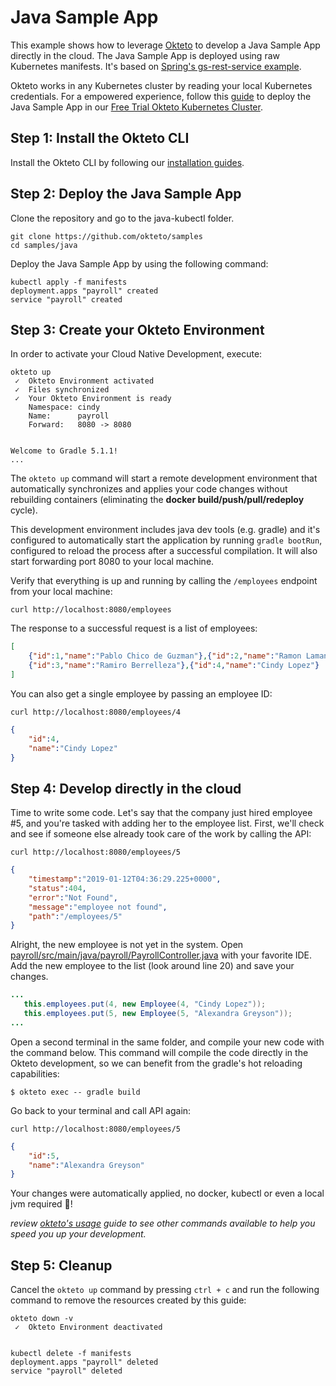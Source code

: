 # Java Sample App

This example shows how to leverage [Okteto](https://okteto.com) to develop a Java Sample App directly in the cloud. The Java Sample App is deployed using raw Kubernetes manifests. It's based on [Spring's gs-rest-service example](https://github.com/spring-guides/gs-rest-service).

Okteto works in any Kubernetes cluster by reading your local Kubernetes credentials. For a empowered experience, follow this [guide](https://okteto.com/docs/samples/java/) to deploy the Java Sample App in our [Free Trial Okteto Kubernetes Cluster](https://cloud.okteto.com).


## Step 1: Install the Okteto CLI

Install the Okteto CLI by following our [installation guides](https://github.com/okteto/okteto/blob/master/docs/installation.md).


## Step 2: Deploy the Java Sample App

Clone the repository and go to the java-kubectl folder.

```console
git clone https://github.com/okteto/samples
cd samples/java
```

Deploy the Java Sample App by using the following command:
```console
kubectl apply -f manifests
deployment.apps "payroll" created
service "payroll" created
```

## Step 3: Create your Okteto Environment

In order to activate your Cloud Native Development, execute:

```console
okteto up
 ✓  Okteto Environment activated
 ✓  Files synchronized
 ✓  Your Okteto Environment is ready
    Namespace: cindy
    Name:      payroll
    Forward:   8080 -> 8080


Welcome to Gradle 5.1.1!
...
```

The `okteto up` command will start a remote development environment that automatically synchronizes and applies your code changes without rebuilding containers (eliminating the **docker build/push/pull/redeploy** cycle). 

This development environment includes java dev tools (e.g. gradle) and it's configured to automatically start the application by running `gradle bootRun`, configured to reload the process after a successful compilation.  It will also start forwarding port 8080 to your local machine.

Verify that everything is up and running by calling the `/employees` endpoint from your local machine:
```console
curl http://localhost:8080/employees
```

The response to a successful request is a list of employees:
```json
[
    {"id":1,"name":"Pablo Chico de Guzman"},{"id":2,"name":"Ramon Lamana"},
    {"id":3,"name":"Ramiro Berrelleza"},{"id":4,"name":"Cindy Lopez"}
]
```

You can also get a single employee by passing an employee ID:
```console
curl http://localhost:8080/employees/4
```
```json
{
    "id":4,
    "name":"Cindy Lopez"
}
```

## Step 4: Develop directly in the cloud

 Time to write some code. Let's say that the company just hired employee #5, and you're tasked with adding her to the employee list. First, we'll check and see if someone else already took care of the work by calling the API:

 ```console
curl http://localhost:8080/employees/5
```
```json
{
    "timestamp":"2019-01-12T04:36:29.225+0000",
    "status":404,
    "error":"Not Found",
    "message":"employee not found",
    "path":"/employees/5"
}
```
 
 Alright, the new employee is not yet in the system. Open [payroll/src/main/java/payroll/PayrollController.java](payroll/src/main/java/payroll/PayrollController.java) with your favorite IDE. Add the new employee to the list (look around line 20) and save your changes.
 ```java
 ...
    this.employees.put(4, new Employee(4, "Cindy Lopez"));
    this.employees.put(5, new Employee(5, "Alexandra Greyson"));
...
 ```

Open a second terminal in the same folder, and compile your new code with the command below. This command will compile the code directly in the Okteto development, so we can benefit from the gradle's hot reloading capabilities:

```console
$ okteto exec -- gradle build
```

 Go back to your terminal and call API again:
```console
curl http://localhost:8080/employees/5
```
```json
{
    "id":5,
    "name":"Alexandra Greyson"
}
```

Your changes were automatically applied, no docker, kubectl or even a local jvm required 💪! 

*review [okteto's usage](https://okteto.com/docs/reference/cli) guide to see other commands available to help you speed you up your development.*

## Step 5: Cleanup

Cancel the `okteto up` command by pressing `ctrl + c` and run the following command to remove the resources created by this guide: 

```console
okteto down -v
 ✓  Okteto Environment deactivated
 
```

```console
kubectl delete -f manifests
deployment.apps "payroll" deleted
service "payroll" deleted
```
